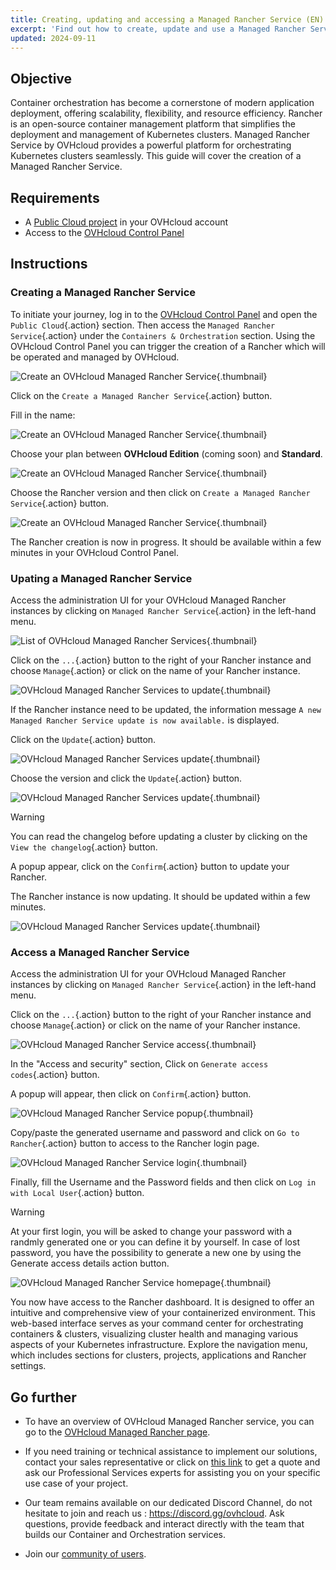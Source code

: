 ```yaml
---
title: Creating, updating and accessing a Managed Rancher Service (EN)
excerpt: 'Find out how to create, update and use a Managed Rancher Service on OVHcloud'
updated: 2024-09-11
---
```


## Objective

Container orchestration has become a cornerstone of modern application deployment, offering scalability, flexibility, and resource efficiency. Rancher is an open-source container management platform that simplifies the deployment and management of Kubernetes clusters.
Managed Rancher Service by OVHcloud provides a powerful platform for orchestrating Kubernetes clusters seamlessly. This guide will cover the creation of a Managed Rancher Service.

## Requirements

- A [Public Cloud project](/links/public-cloud/public-cloud) in your OVHcloud account
- Access to the [OVHcloud Control Panel](/links/manager)

## Instructions

### Creating a Managed Rancher Service

To initiate your journey, log in to the [OVHcloud Control Panel](/links/manager) and open the `Public Cloud`{.action} section.
Then access the `Managed Rancher Service`{.action} under the `Containers & Orchestration` section.
Using the OVHcloud Control Panel you can trigger the creation of a Rancher which will be operated and managed by OVHcloud.

![Create an OVHcloud Managed Rancher Service](images/create-rancher.png){.thumbnail}

Click on the `Create a Managed Rancher Service`{.action} button.

Fill in the name:

![Create an OVHcloud Managed Rancher Service](images/rancher-name.png){.thumbnail}

Choose your plan between **OVHcloud Edition** (coming soon) and **Standard**.

![Create an OVHcloud Managed Rancher Service](images/rancher-plan.png){.thumbnail}

Choose the Rancher version and then click on `Create a Managed Rancher Service`{.action} button.

![Create an OVHcloud Managed Rancher Service](images/rancher-version.png){.thumbnail}

The Rancher creation is now in progress. It should be available within a few minutes in your OVHcloud Control Panel.

### Upating a Managed Rancher Service

Access the administration UI for your OVHcloud Managed Rancher instances by clicking on `Managed Rancher Service`{.action} in the left-hand menu.

![List of OVHcloud Managed Rancher Services](images/rancher-list.png){.thumbnail}

Click on the `...`{.action} button to the right of your Rancher instance and choose `Manage`{.action} or click on the name of your Rancher instance.

![OVHcloud Managed Rancher Services to update](images/rancher-to-update.png){.thumbnail}

If the Rancher instance need to be updated, the information message `A new Managed Rancher Service update is now available.` is displayed.

Click on the `Update`{.action} button.

![OVHcloud Managed Rancher Services update](images/rancher-update.png){.thumbnail}

Choose the version and click the `Update`{.action} button.

![OVHcloud Managed Rancher Services update](images/rancher-update-popup.png){.thumbnail}

> [!warning]
>
>  You can read the changelog before updating a cluster by clicking on the `View the changelog`{.action} button.

A popup appear, click on the `Confirm`{.action} button to update your Rancher.

The Rancher instance is now updating. It should be updated within a few minutes.

![OVHcloud Managed Rancher Services update](images/rancher-update-in-progress.png){.thumbnail}

### Access a Managed Rancher Service

Access the administration UI for your OVHcloud Managed Rancher instances by clicking on `Managed Rancher Service`{.action} in the left-hand menu.

Click on the `...`{.action} button to the right of your Rancher instance and choose `Manage`{.action} or click on the name of your Rancher instance.

![OVHcloud Managed Rancher Service access](images/rancher-access.png){.thumbnail}

In the "Access and security" section, Click on `Generate access codes`{.action} button.

A popup will appear, then click on `Confirm`{.action} button.

![OVHcloud Managed Rancher Service popup](images/popup.png){.thumbnail}

Copy/paste the generated username and password and click on `Go to Rancher`{.action} button to access to the Rancher login page.

![OVHcloud Managed Rancher Service login](images/rancher-login-page.png){.thumbnail}

Finally, fill the Username and the Password fields and then click on `Log in with Local User`{.action} button.

> [!warning]
>
> At your first login, you will be asked to change your password with a randmly generated one or you can define it by yourself.
> In case of lost password, you have the possibility to generate a new one by using the Generate access details action button.

![OVHcloud Managed Rancher Service homepage](images/rancher-home.png){.thumbnail}

You now have access to the Rancher dashboard. It is designed to offer an intuitive and comprehensive view of your containerized environment.
This web-based interface serves as your command center for orchestrating containers & clusters, visualizing cluster health and managing various aspects of your Kubernetes infrastructure. Explore the navigation menu, which includes sections for clusters, projects, applications and Rancher settings.

## Go further

- To have an overview of OVHcloud Managed Rancher service, you can go to the [OVHcloud Managed Rancher page](https://www.ovhcloud.com/pl/public-cloud/managed-rancher-service/).

- If you need training or technical assistance to implement our solutions, contact your sales representative or click on [this link](/links/professional-services) to get a quote and ask our Professional Services experts for assisting you on your specific use case of your project.

- Our team remains available on our dedicated Discord Channel, do not hesitate to join and reach us : <https://discord.gg/ovhcloud>. Ask questions, provide feedback and interact directly with the team that builds our Container and Orchestration services.

- Join our [community of users](/links/community).
